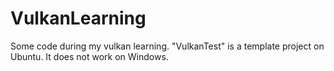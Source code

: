 # VulkanLearning
Some code during my vulkan learning.
"VulkanTest" is a template project on Ubuntu. It does not work on Windows.
